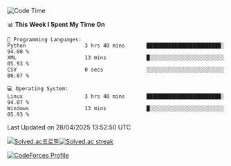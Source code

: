 
<!--START_SECTION:waka-->
![Code Time](http://img.shields.io/badge/Code%20Time-3%2C871%20hrs%2016%20mins-blue)

📊 **This Week I Spent My Time On** 

```text
💬 Programming Languages: 
Python                   3 hrs 40 mins       ████████████████████████░   94.00 % 
XML                      13 mins             █░░░░░░░░░░░░░░░░░░░░░░░░   05.93 % 
CSV                      0 secs              ░░░░░░░░░░░░░░░░░░░░░░░░░   00.07 % 

💻 Operating System: 
Linux                    3 hrs 40 mins       ████████████████████████░   94.07 % 
Windows                  13 mins             █░░░░░░░░░░░░░░░░░░░░░░░░   05.93 % 
```


 Last Updated on 28/04/2025 13:52:50 UTC
<!--END_SECTION:waka-->


[![Solved.ac프로필](http://mazassumnida.wtf/api/generate_badge?boj=hckim96)](https://solved.ac/hckim96)[![Solved.ac streak](http://mazandi.herokuapp.com/api?handle=hckim96&theme=dark)](https://solved.ac/hckim96)


[![CodeForces Profile](https://cf.leed.at?id=hckim96)](https://codeforces.com/profile/hckim96)

